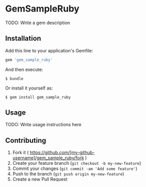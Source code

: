 # GemSampleRuby

TODO: Write a gem description

## Installation

Add this line to your application's Gemfile:

```ruby
gem 'gem_sample_ruby'
```

And then execute:

    $ bundle

Or install it yourself as:

    $ gem install gem_sample_ruby

## Usage

TODO: Write usage instructions here

## Contributing

1. Fork it ( https://github.com/[my-github-username]/gem_sample_ruby/fork )
2. Create your feature branch (`git checkout -b my-new-feature`)
3. Commit your changes (`git commit -am 'Add some feature'`)
4. Push to the branch (`git push origin my-new-feature`)
5. Create a new Pull Request
